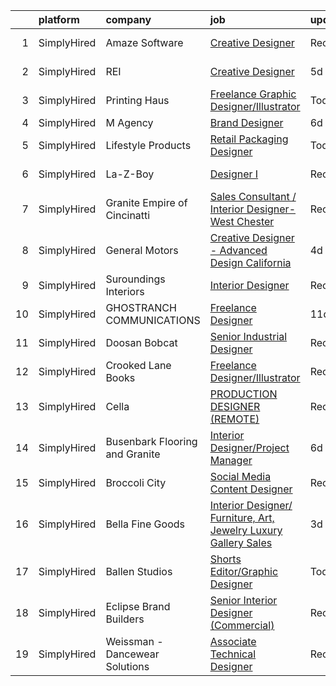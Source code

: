 

|    | platform    | company                        | job                                                                                                                                                                           | update_time   | location            |
|---:|:------------|:-------------------------------|:------------------------------------------------------------------------------------------------------------------------------------------------------------------------------|:--------------|:--------------------|
|  1 | SimplyHired | Amaze Software                 | [Creative Designer](https://www.simplyhired.com/job/jHINZWkFDWGPv5DVwnLCsgXd2Dj4sIF7RdjMDZVbSaVv59aNoaTVHw?q=creative+designer)                                               | Recently      | Costa Mesa, CA      |
|  2 | SimplyHired | REI                            | [Creative Designer](https://www.simplyhired.com/job/E0RnM6R1szEufbIS94qK1yYeBw83bfhAjjTGmcCbVaB3CFgexcG1Kg?q=creative+designer)                                               | 5d            | Seattle, WA         |
|  3 | SimplyHired | Printing Haus                  | [Freelance Graphic Designer/Illustrator](https://www.simplyhired.com/job/Hy8f0-6TwbbjevhP7bDHdPqJou36DnxCvwQ9FXJsvYdV1PYLiMmqbA?q=creative+designer)                          | Today         | Remote              |
|  4 | SimplyHired | M Agency                       | [Brand Designer](https://www.simplyhired.com/job/wqYOILX9BGOyEydId6lAkAO4ExUMSNp9eiv1UV1BIkLRM2vEcRnbDw?q=creative+designer)                                                  | 6d            | Remote              |
|  5 | SimplyHired | Lifestyle Products             | [Retail Packaging Designer](https://www.simplyhired.com/job/U38XrtdUJzMGjOZFGXx5QlK23Lqr0O7h377elxSOEw-HFd_oa5pNJQ?q=creative+designer)                                       | Today         | Remote              |
|  6 | SimplyHired | La-Z-Boy                       | [Designer I](https://www.simplyhired.com/job/C9xxRPr73oyFF2Qznu8m2rh9ECPgKNm8NIacRK6NItDhJosSYDnhjg?q=creative+designer)                                                      | Recently      | Lancaster, PA       |
|  7 | SimplyHired | Granite Empire of Cincinatti   | [Sales Consultant / Interior Designer- West Chester](https://www.simplyhired.com/job/2VDIrwNQi3q83Goi0xHL4-FVgfA4URua5wJhnIa74vyg37XbTicI7A?q=creative+designer)              | Recently      | Fairfield, OH       |
|  8 | SimplyHired | General Motors                 | [Creative Designer - Advanced Design California](https://www.simplyhired.com/job/KQiBVQ6gyAmcJC1rjGIkYxdbtUHOoMf5XDwOVZIlkQwVfEZAPSbfaw?q=creative+designer)                  | 4d            | North Hollywood, CA |
|  9 | SimplyHired | Suroundings Interiors          | [Interior Designer](https://www.simplyhired.com/job/B_yFPFQL__pzYd1eArp8f-8cC1VCGOx54lJhr1khjgJ-vPnRUAmP5A?q=creative+designer)                                               | Recently      | Iowa City, IA       |
| 10 | SimplyHired | GHOSTRANCH COMMUNICATIONS      | [Freelance Designer](https://www.simplyhired.com/job/5m8fuDqFeopo6nBClnV9OKXTSJmJw9SY--EX6cbi5HzXYrXjJ7vVwA?q=creative+designer)                                              | 11d           | Remote              |
| 11 | SimplyHired | Doosan Bobcat                  | [Senior Industrial Designer](https://www.simplyhired.com/job/t9gcUVNdYD9rFUci2nWQrqisloKpJ2SLm-MKmhdUTxyG4kpTA2nF5A?q=creative+designer)                                      | Recently      | Bismarck, ND        |
| 12 | SimplyHired | Crooked Lane Books             | [Freelance Designer/Illustrator](https://www.simplyhired.com/job/UhExaaYu1t4V71-D418Rl8bP7ITf3P-8-IaObyNXzN5HjI7MoCcq4w?q=creative+designer)                                  | Recently      | Remote              |
| 13 | SimplyHired | Cella                          | [PRODUCTION DESIGNER (REMOTE)](https://www.simplyhired.com/job/jphCQTBZ3XUNnrEbnNGlePiM-sZU_vHFRC7yadwCus4q2uLi3XX4UA?q=creative+designer)                                    | Recently      | Remote              |
| 14 | SimplyHired | Busenbark Flooring and Granite | [Interior Designer/Project Manager](https://www.simplyhired.com/job/pyT6zMKi-M1IXvLrgX7cP4Mwx-GZQC1DuhxnA575rDykUW9it-bfpw?q=creative+designer)                               | 6d            | Columbia, MO        |
| 15 | SimplyHired | Broccoli City                  | [Social Media Content Designer](https://www.simplyhired.com/job/7zocVPzLGHbYAC0fW1CrJicRaE7CIdYXeIbpJC3oaC4JOp6SN5K9rQ?q=creative+designer)                                   | Recently      | Remote              |
| 16 | SimplyHired | Bella Fine Goods               | [Interior Designer/ Furniture, Art, Jewelry Luxury Gallery Sales](https://www.simplyhired.com/job/FOk7R_UMWzV9_-x6kRT0Z99QhzJjTaq6MA43KvGIpi1F0kRuXJplUA?q=creative+designer) | 3d            | Jackson, WY         |
| 17 | SimplyHired | Ballen Studios                 | [Shorts Editor/Graphic Designer](https://www.simplyhired.com/job/-mPc1GoI8WrQijYlaSNmb490MV7rUc2Ph6SNgiBf0BvRsgnDhCdecw?q=creative+designer)                                  | Today         | Remote              |
| 18 | SimplyHired | Eclipse Brand Builders         | [Senior Interior Designer (Commercial)](https://www.simplyhired.com/job/O31U44uTvCk6Md1bmIgfETA3an8SYJZ4OGX3bWRyC4ZDMFwFD5AwCg?q=creative+designer)                           | Recently      | Suwanee, GA         |
| 19 | SimplyHired | Weissman - Dancewear Solutions | [Associate Technical Designer](https://www.simplyhired.com/job/nKLyV4uiSfeKrSwc13zURriHvEdy7zEXNSnWqgiMkKQXTOprYoXeYg?q=creative+designer)                                    | Recently      | St. Louis, MO       |
